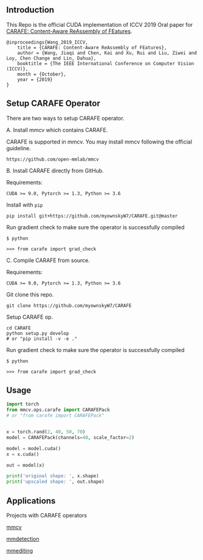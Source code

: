 ## Introduction

This Repo is the official CUDA implementation of ICCV 2019 Oral paper for [CARAFE: Content-Aware ReAssembly of FEatures](https://arxiv.org/abs/1905.02188).

```
@inproceedings{Wang_2019_ICCV,
    title = {CARAFE: Content-Aware ReAssembly of FEatures},
    author = {Wang, Jiaqi and Chen, Kai and Xu, Rui and Liu, Ziwei and Loy, Chen Change and Lin, Dahua},
    booktitle = {The IEEE International Conference on Computer Vision (ICCV)},
    month = {October},
    year = {2019}
}
```

## Setup CARAFE Operator

There are two ways to setup CARAFE operator.


A. Install mmcv which contains CARAFE.

CARAFE is supported in mmcv.
You may install mmcv following the official guideline.
```
https://github.com/open-mmlab/mmcv
```



B. Install CARAFE directly from GitHub.

Requirements:

```
CUDA >= 9.0, Pytorch >= 1.3, Python >= 3.6
```

Install with `pip`
```shell
pip install git+https://github.com/myownskyW7/CARAFE.git@master
```

Run gradient check to make sure the operator is successfully compiled
```
$ python

>>> from carafe import grad_check
```

C. Compile CARAFE from source.

Requirements:

```
CUDA >= 9.0, Pytorch >= 1.3, Python >= 3.6
```

Git clone this repo.
```shell
git clone https://github.com/myownskyW7/CARAFE
```

Setup CARAFE op.
```shell
cd CARAFE
python setup.py develop
# or "pip install -v -e ."
```

Run gradient check to make sure the operator is successfully compiled
```
$ python

>>> from carafe import grad_check
```

## Usage

```python
import torch
from mmcv.ops.carafe import CARAFEPack
# or "from carafe import CARAFEPack"


x = torch.rand(2, 40, 50, 70)
model = CARAFEPack(channels=40, scale_factor=2)

model = model.cuda()
x = x.cuda()

out = model(x)

print('original shape: ', x.shape)
print('upscaled shape: ', out.shape)
```

## Applications
Projects with CARAFE operators

[mmcv](https://github.com/open-mmlab/mmcv)

[mmdetection](https://github.com/open-mmlab/mmdetection)

[mmediting](https://github.com/open-mmlab/mmediting)

